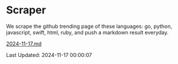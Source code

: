 # Scraper

We scrape the github trending page of these languages: go, python, javascript, swift, html, ruby, and push a markdown result everyday.

[2024-11-17.md](https://github.com/henson/Scraper/blob/master/2024-11-17.md)

Last Updated: 2024-11-17 00:00:07